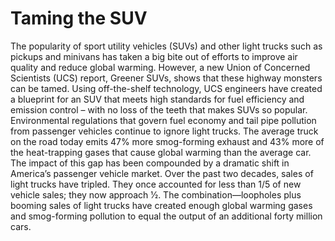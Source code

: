 # Taming the SUV
The popularity of sport utility vehicles (SUVs) and other light trucks such as pickups and minivans has taken a big bite out of efforts to improve air quality and reduce global warming. 
However, a new Union of Concerned Scientists (UCS) report, Greener SUVs, shows that these highway monsters can be tamed. 
Using off-the-shelf technology, UCS engineers have created a blueprint for an SUV that meets high standards for fuel efficiency and emission control – with no loss of the teeth that makes SUVs so popular.
Environmental regulations that govern fuel economy and tail pipe pollution from passenger vehicles continue to ignore light trucks. The average truck on the road today emits 47% more smog-forming exhaust and 43% more of the heat-trapping gases that cause global warming than the average car. The impact of this gap has been compounded by a dramatic shift in America’s passenger vehicle market. 
Over the past two decades, sales of light trucks have tripled. They once accounted for less than 1/5 of new vehicle sales; they now approach 1⁄2. The combination—loopholes plus booming sales of light trucks have created enough global warming gases and smog-forming pollution to equal the output of an additional forty million cars.